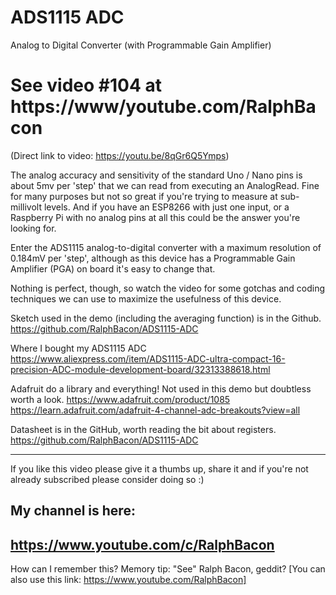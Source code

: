 # ADS1115 ADC
Analog to Digital Converter (with Programmable Gain Amplifier)

# See video #104 at https://www/youtube.com/RalphBacon
(Direct link to video: https://youtu.be/8qGr6Q5Ymps)

The analog accuracy and sensitivity of the standard Uno / Nano pins is about 5mv per 'step' that we can read from executing
an AnalogRead. Fine for many purposes but not so great if you're trying to measure at sub-millivolt levels. And if you have an
ESP8266 with just one input, or a Raspberry Pi with no analog pins at all this could be the answer you're looking for.

Enter the ADS1115 analog-to-digital converter with a maximum resolution of 0.184mV per 'step', although as this device has a
Programmable Gain Amplifier (PGA) on board it's easy to change that.

Nothing is perfect, though, so watch the video for some gotchas and coding techniques we can use to maximize the usefulness
of this device.

Sketch used in the demo (including the averaging function) is in the Github.
https://github.com/RalphBacon/ADS1115-ADC

Where I bought my ADS1115 ADC
https://www.aliexpress.com/item/ADS1115-ADC-ultra-compact-16-precision-ADC-module-development-board/32313388618.html

Adafruit do a library and everything! Not used in this demo but doubtless worth a look.
https://www.adafruit.com/product/1085
https://learn.adafruit.com/adafruit-4-channel-adc-breakouts?view=all

Datasheet is in the GitHub, worth reading the bit about registers.
https://github.com/RalphBacon/ADS1115-ADC

---

If you like this video please give it a thumbs up, share it and if you're not already subscribed please consider doing so :)

My channel is here:
------------------------------------------------------------------
https://www.youtube.com/c/RalphBacon
------------------------------------------------------------------ 
How can I remember this? Memory tip: "See" Ralph Bacon, geddit?
[You can also use this link: https://www.youtube.com/RalphBacon]
